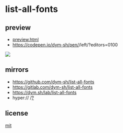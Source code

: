 # list-all-fonts

> <DESCRIPTION>


## preview
- [preview.html](preview.html)
- https://codepen.io/dym-sh/pen/<TBD>/left/?editors=0100

![](preview.png)


## mirrors
- https://github.com/dym-sh/list-all-fonts
- https://gitlab.com/dym-sh/list-all-fonts
- https://dym.sh/lab/list-all-fonts
- hyper://<TBD> /[?](https://beakerbrowser.com)


## license
[mit](license)
